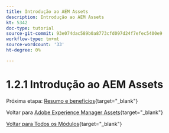 ```yaml
---
title: Introdução ao AEM Assets
description: Introdução ao AEM Assets
kt: 5342
doc-type: tutorial
source-git-commit: 93e074dac589b0a8773cfd097d24f7efec5400e9
workflow-type: tm+mt
source-wordcount: '33'
ht-degree: 0%

---
```


# 1.2.1 Introdução ao AEM Assets


Próxima etapa: [Resumo e benefícios](./summary.md){target="_blank"}

Voltar para [Adobe Experience Manager Assets](./aemassets.md){target="_blank"}

[Voltar para Todos os Módulos](./../../../overview.md){target="_blank"}
